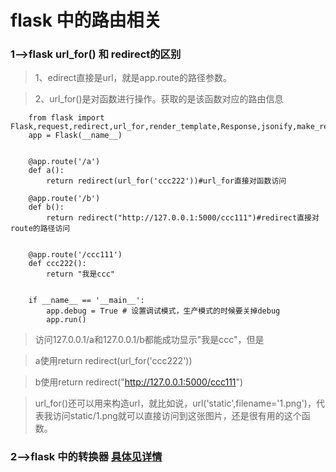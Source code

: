#   flask 中的路由相关

### 1——>flask url_for() 和 redirect的区别
>   1、edirect直接是url，就是app.route的路径参数。

>   2、url_for()是对函数进行操作。获取的是该函数对应的路由信息

        from flask import Flask,request,redirect,url_for,render_template,Response,jsonify,make_response
        app = Flask(__name__)
        
        
        @app.route('/a')
        def a():
            return redirect(url_for('ccc222'))#url_for直接对函数访问
        
        @app.route('/b')
        def b():
            return redirect("http://127.0.0.1:5000/ccc111")#redirect直接对route的路径访问
        
        
        @app.route('/ccc111')
        def ccc222():
            return "我是ccc"
        
        
        if __name__ == '__main__':
            app.debug = True # 设置调试模式，生产模式的时候要关掉debug
            app.run()
>   访问127.0.0.1/a和127.0.0.1/b都能成功显示"我是ccc"，但是

>   a使用return redirect(url_for('ccc222'))

>   b使用return redirect("http://127.0.0.1:5000/ccc111")  

>   url_for()还可以用来构造url，就比如说，url('static',filename='1.png')，代表我访问static/1.png就可以直接访问到这张图片，还是很有用的这个函数。
        

   
   
### 2——>flask 中的转换器 [具体见详情](https://www.jianshu.com/p/1ebaf00f6df0)